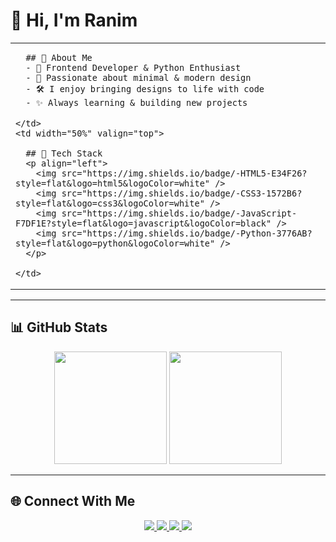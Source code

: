 # 👋 Hi, I'm Ranim  

<table>
  <tr>
    <td width="50%" valign="top">

      ## 🚀 About Me  
      - 🌱 Frontend Developer & Python Enthusiast  
      - 🎨 Passionate about minimal & modern design  
      - 🛠 I enjoy bringing designs to life with code  
      - ✨ Always learning & building new projects  

    </td>
    <td width="50%" valign="top">

      ## 🧰 Tech Stack  
      <p align="left">
        <img src="https://img.shields.io/badge/-HTML5-E34F26?style=flat&logo=html5&logoColor=white" />
        <img src="https://img.shields.io/badge/-CSS3-1572B6?style=flat&logo=css3&logoColor=white" />
        <img src="https://img.shields.io/badge/-JavaScript-F7DF1E?style=flat&logo=javascript&logoColor=black" />
        <img src="https://img.shields.io/badge/-Python-3776AB?style=flat&logo=python&logoColor=white" />
      </p>

    </td>
  </tr>
</table>

---

## 📊 GitHub Stats  
<p align="center">
  <img src="https://github-readme-stats.vercel.app/api?username=YourUsername&show_icons=true&theme=tokyonight" height="180em" />
  <img src="https://github-readme-stats.vercel.app/api/top-langs/?username=YourUsername&layout=compact&theme=tokyonight" height="180em" />
</p>

---

## 🌐 Connect With Me  
<p align="center">
  <a href="YourPortfolioLink">
    <img src="https://img.shields.io/badge/-Portfolio-000?style=flat&logo=vercel&logoColor=white" />
  </a>
  <a href="YourLinkedIn">
    <img src="https://img.shields.io/badge/-LinkedIn-0A66C2?style=flat&logo=linkedin&logoColor=white" />
  </a>
  <a href="YourTwitter">
    <img src="https://img.shields.io/badge/-Twitter-1DA1F2?style=flat&logo=twitter&logoColor=white" />
  </a>
  <a href="mailto:YourEmail@example.com">
    <img src="https://img.shields.io/badge/-Email-D14836?style=flat&logo=gmail&logoColor=white" />
  </a>
</p>
